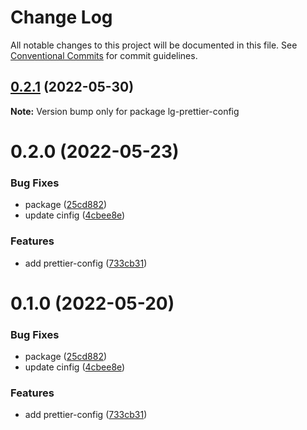 # Change Log

All notable changes to this project will be documented in this file.
See [Conventional Commits](https://conventionalcommits.org) for commit guidelines.

## [0.2.1](https://github.com/lginsane/lg/compare/lg-prettier-config@0.2.0...lg-prettier-config@0.2.1) (2022-05-30)

**Note:** Version bump only for package lg-prettier-config





# 0.2.0 (2022-05-23)


### Bug Fixes

* package ([25cd882](https://github.com/lginsane/lg/commit/25cd8825ad169fac7534431db0880bc821a0cd99))
* update cinfig ([4cbee8e](https://github.com/lginsane/lg/commit/4cbee8e9a46307df5d6e747c3e918e4c00bc27b8))


### Features

* add prettier-config ([733cb31](https://github.com/lginsane/lg/commit/733cb31f833f9c2ba0506186deca939810b2d9c4))





# 0.1.0 (2022-05-20)


### Bug Fixes

* package ([25cd882](https://github.com/lginsane/lg/commit/25cd8825ad169fac7534431db0880bc821a0cd99))
* update cinfig ([4cbee8e](https://github.com/lginsane/lg/commit/4cbee8e9a46307df5d6e747c3e918e4c00bc27b8))


### Features

* add prettier-config ([733cb31](https://github.com/lginsane/lg/commit/733cb31f833f9c2ba0506186deca939810b2d9c4))
